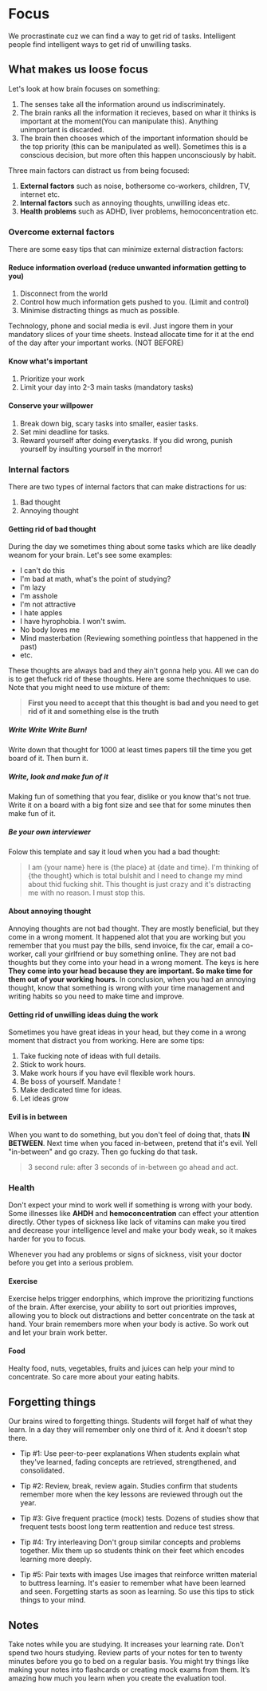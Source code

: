 # Focus

We procrastinate cuz we can find a way to get rid of tasks. Intelligent people find intelligent ways to get rid of unwilling tasks.

## What makes us loose focus

Let's look at how brain focuses on something:

1. The senses take all the information around us indiscriminately.
2. The brain ranks all the information it recieves, based on whar it thinks is important at the moment(You can manipulate this). Anything unimportant is discarded.
3. The brain then chooses which of the important information should be the top priority (this can be manipulated as well). Sometimes this is a conscious decision, but more often this happen unconsciously by habit.

Three main factors can distract us from being focused:

1. **External factors** such as noise, bothersome co-workers, children, TV, internet etc.
2. **Internal factors** such as annoying thoughts, unwilling ideas etc.
3. **Health problems** such as ADHD, liver problems, hemoconcentration etc.

### Overcome external factors

There are some easy tips that can minimize external distraction factors:

#### Reduce information overload (reduce unwanted information getting to you)

1. Disconnect from the world
2. Control how much information gets pushed to you. (Limit and control)
3. Minimise distracting things as much as possible.

Technology, phone and social media is evil. Just ingore them in your mandatory slices of your time sheets. Instead allocate time for it at the end of the day after your important works. (NOT BEFORE)

#### Know what's important

1. Prioritize your work
2. Limit your day into 2-3 main tasks (mandatory tasks)

#### Conserve your willpower

1. Break down big, scary tasks into smaller, easier tasks.
2. Set mini deadline for tasks.
3. Reward yourself after doing everytasks. If you did wrong, punish yourself by insulting yourself in the morror!

### Internal factors

There are two types of internal factors that can make distractions for us:

1. Bad thought
2. Annoying thought

#### Getting rid of bad thought

During the day we sometimes thing about some tasks which are like deadly weanom for your brain. Let's see some examples:

- I can't do this
- I'm bad at math, what's the point of studying?
- I'm lazy
- I'm asshole
- I'm not attractive
- I hate apples
- I have hyrophobia. I won't swim.
- No body loves me
- Mind masterbation (Reviewing something pointless that happened in the past)
- etc.

These thoughts are always bad and they ain't gonna help you. All we can do is to get thefuck rid of these thoughts. Here are some thechniques to use. Note that you might need to use mixture of them:

> **First you need to accept that this thought is bad and you need to get rid of it and something else is the truth**

##### Write Write Write Burn!

Write down that thought for 1000 at least times papers till the time you get board of it. Then burn it.

##### Write, look and make fun of it

Making fun of something that you fear, dislike or you know that's not true. Write it on a board with a big font size and see that for some minutes then make fun of it.

##### Be your own interviewer

Folow this template and say it loud when you had a bad thought:

> I am {your name} here is {the place} at {date and time}. I'm thinking of {the thought} which is total bulshit and I need to change my mind about thid fucking shit. This thought is just crazy and it's distracting me with no reason. I must stop this.

#### About annoying thought

Annoying thoughts are not bad thought. They are mostly beneficial, but they come in a wrong moment. It happened alot that you are working but you remember that you must pay the bills, send invoice, fix the car, email a co-worker, call your girlfriend or buy something online. They are not bad thoughts but they come into your head in a wrong moment. The keys is here **They come into your head because they are important. So make time for them out of your working hours.** In conclusion, when you had an annoying thought, know that something is wrong with your time management and writing habits so you need to make time and improve.

#### Getting rid of unwilling ideas duing the work

Sometimes you have great ideas in your head, but they come in a wrong moment that distract you from working. Here are some tips:

1. Take fucking note of ideas with full details.
2. Stick to work hours.
3. Make work hours if you have evil flexible work hours.
4. Be boss of yourself. Mandate !
5. Make dedicated time for ideas.
6. Let ideas grow

#### Evil is in between

When you want to do something, but you don't feel of doing that, thats **IN BETWEEN**.
Next time when you faced in-between, pretend that it's evil. Yell "in-between" and go crazy. Then go fucking do that task.

> 3 second rule: after 3 seconds of in-between go ahead and act.

### Health

Don't expect your mind to work well if something is wrong with your body. Some illnesses like **AHDH** and **hemoconcentration** can effect your attention directly. Other types of sickness like lack of vitamins can make you tired and decrease your intelligence level and make your body weak, so it makes harder for you to focus.

Whenever you had any problems or signs of sickness, visit your doctor before you get into a serious problem.

#### Exercise

Exercise helps trigger endorphins, which improve the prioritizing functions of the brain. After exercise, your ability to sort out priorities improves, allowing you to block out distractions and better concentrate on the task at hand. Your brain remembers more when your body is active. So work out and let your brain work better.

#### Food

Healty food, nuts, vegetables, fruits and juices can help your mind to concentrate. So care more about your eating habits.

## Forgetting things

Our brains wired to forgetting things. Students will forget half of what they learn. In a day they will remember only one third of it. And it doesn't stop there.

- Tip #1: Use peer-to-peer explanations
When students explain what they've learned, fading concepts are retrieved, strengthened, and consolidated.

- Tip #2: Review, break, review again.
Studies confirm that students remember more when the key lessons are reviewed through out the year.

- Tip #3: Give frequent practice (mock) tests.
Dozens of studies show that frequent tests boost long term reattention and reduce test stress.

- Tip #4: Try interleaving
Don't group similar concepts and problems together. Mix them up so students think on their feet which encodes learning more deeply.

- Tip #5: Pair texts with images
Use images that reinforce written material to buttress learning. It's easier to remember what have been learned and seen.
Forgetting starts as soon as learning. So use this tips to stick things to your mind.

## Notes

Take notes while you are studying. It increases your learning rate. Don’t spend two hours studying. Review parts of your notes for ten to twenty minutes before you go to bed on a regular basis. You might try things like making your notes into flashcards or creating mock exams from them. It’s amazing how much you learn when you create the evaluation tool.

